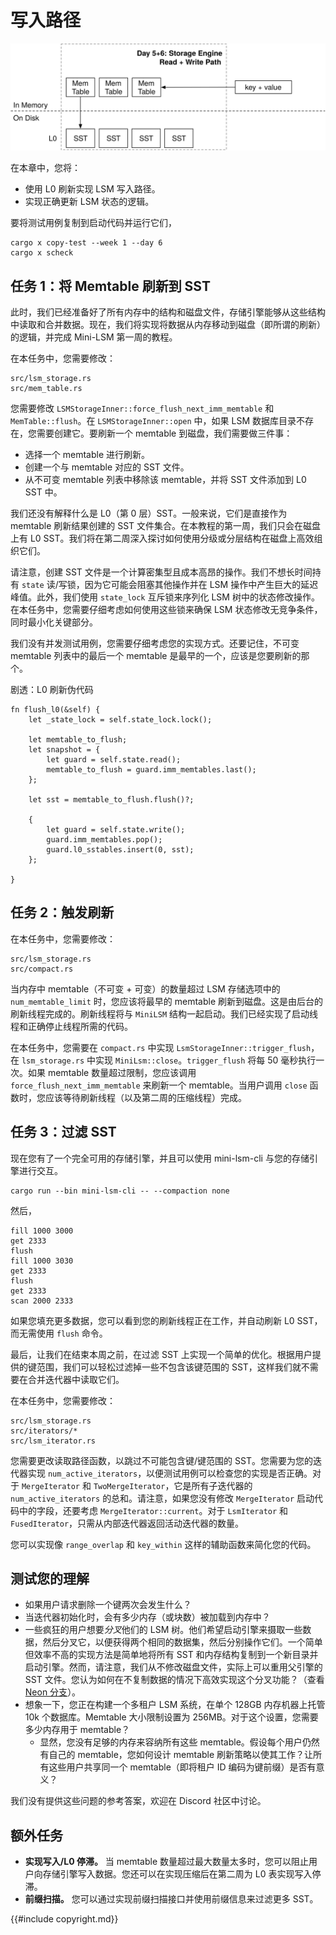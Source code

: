 
# 写入路径

![章节概览](./lsm-tutorial/week1-05-overview.svg)

在本章中，您将：

* 使用 L0 刷新实现 LSM 写入路径。
* 实现正确更新 LSM 状态的逻辑。

要将测试用例复制到启动代码并运行它们，

```
cargo x copy-test --week 1 --day 6
cargo x scheck
```

## 任务 1：将 Memtable 刷新到 SST

此时，我们已经准备好了所有内存中的结构和磁盘文件，存储引擎能够从这些结构中读取和合并数据。现在，我们将实现将数据从内存移动到磁盘（即所谓的刷新）的逻辑，并完成 Mini-LSM 第一周的教程。

在本任务中，您需要修改：

```
src/lsm_storage.rs
src/mem_table.rs
```

您需要修改 `LSMStorageInner::force_flush_next_imm_memtable` 和 `MemTable::flush`。在 `LSMStorageInner::open` 中，如果 LSM 数据库目录不存在，您需要创建它。要刷新一个 memtable 到磁盘，我们需要做三件事：

* 选择一个 memtable 进行刷新。
* 创建一个与 memtable 对应的 SST 文件。
* 从不可变 memtable 列表中移除该 memtable，并将 SST 文件添加到 L0 SST 中。

我们还没有解释什么是 L0（第 0 层）SST。一般来说，它们是直接作为 memtable 刷新结果创建的 SST 文件集合。在本教程的第一周，我们只会在磁盘上有 L0 SST。我们将在第二周深入探讨如何使用分级或分层结构在磁盘上高效组织它们。

请注意，创建 SST 文件是一个计算密集型且成本高昂的操作。我们不想长时间持有 `state` 读/写锁，因为它可能会阻塞其他操作并在 LSM 操作中产生巨大的延迟峰值。此外，我们使用 `state_lock` 互斥锁来序列化 LSM 树中的状态修改操作。在本任务中，您需要仔细考虑如何使用这些锁来确保 LSM 状态修改无竞争条件，同时最小化关键部分。

我们没有并发测试用例，您需要仔细考虑您的实现方式。还要记住，不可变 memtable 列表中的最后一个 memtable 是最早的一个，应该是您要刷新的那个。


剧透：L0 刷新伪代码

```rust,no_run
fn flush_l0(&self) {
    let _state_lock = self.state_lock.lock();

    let memtable_to_flush;
    let snapshot = {
        let guard = self.state.read();
        memtable_to_flush = guard.imm_memtables.last();
    };

    let sst = memtable_to_flush.flush()?;

    {
        let guard = self.state.write();
        guard.imm_memtables.pop();
        guard.l0_sstables.insert(0, sst);
    };

}
```



## 任务 2：触发刷新

在本任务中，您需要修改：

```
src/lsm_storage.rs
src/compact.rs
```

当内存中 memtable（不可变 + 可变）的数量超过 LSM 存储选项中的 `num_memtable_limit` 时，您应该将最早的 memtable 刷新到磁盘。这是由后台的刷新线程完成的。刷新线程将与 `MiniLSM` 结构一起启动。我们已经实现了启动线程和正确停止线程所需的代码。

在本任务中，您需要在 `compact.rs` 中实现 `LsmStorageInner::trigger_flush`，在 `lsm_storage.rs` 中实现 `MiniLsm::close`。`trigger_flush` 将每 50 毫秒执行一次。如果 memtable 数量超过限制，您应该调用 `force_flush_next_imm_memtable` 来刷新一个 memtable。当用户调用 `close` 函数时，您应该等待刷新线程（以及第二周的压缩线程）完成。

## 任务 3：过滤 SST

现在您有了一个完全可用的存储引擎，并且可以使用 mini-lsm-cli 与您的存储引擎进行交互。

```shell
cargo run --bin mini-lsm-cli -- --compaction none
```

然后，

```
fill 1000 3000
get 2333
flush
fill 1000 3030
get 2333
flush
get 2333
scan 2000 2333
```

如果您填充更多数据，您可以看到您的刷新线程正在工作，并自动刷新 L0 SST，而无需使用 `flush` 命令。

最后，让我们在结束本周之前，在过滤 SST 上实现一个简单的优化。根据用户提供的键范围，我们可以轻松过滤掉一些不包含该键范围的 SST，这样我们就不需要在合并迭代器中读取它们。

在本任务中，您需要修改：

```
src/lsm_storage.rs
src/iterators/*
src/lsm_iterator.rs
```

您需要更改读取路径函数，以跳过不可能包含键/键范围的 SST。您需要为您的迭代器实现 `num_active_iterators`，以便测试用例可以检查您的实现是否正确。对于 `MergeIterator` 和 `TwoMergeIterator`，它是所有子迭代器的 `num_active_iterators` 的总和。请注意，如果您没有修改 `MergeIterator` 启动代码中的字段，还要考虑 `MergeIterator::current`。对于 `LsmIterator` 和 `FusedIterator`，只需从内部迭代器返回活动迭代器的数量。

您可以实现像 `range_overlap` 和 `key_within` 这样的辅助函数来简化您的代码。

## 测试您的理解

* 如果用户请求删除一个键两次会发生什么？
* 当迭代器初始化时，会有多少内存（或块数）被加载到内存中？
* 一些疯狂的用户想要*分叉*他们的 LSM 树。他们希望启动引擎来摄取一些数据，然后分叉它，以便获得两个相同的数据集，然后分别操作它们。一个简单但效率不高的实现方法是简单地将所有 SST 和内存结构复制到一个新目录并启动引擎。然而，请注意，我们从不修改磁盘文件，实际上可以重用父引擎的 SST 文件。您认为如何在不复制数据的情况下高效实现这个分叉功能？（查看 [Neon 分支](https://neon.tech/docs/introduction/branching)）。
* 想象一下，您正在构建一个多租户 LSM 系统，在单个 128GB 内存机器上托管 10k 个数据库。Memtable 大小限制设置为 256MB。对于这个设置，您需要多少内存用于 memtable？
  * 显然，您没有足够的内存来容纳所有这些 memtable。假设每个用户仍然有自己的 memtable，您如何设计 memtable 刷新策略以使其工作？让所有这些用户共享同一个 memtable（即将租户 ID 编码为键前缀）是否有意义？

我们没有提供这些问题的参考答案，欢迎在 Discord 社区中讨论。

## 额外任务

* **实现写入/L0 停滞。** 当 memtable 数量超过最大数量太多时，您可以阻止用户向存储引擎写入数据。您还可以在实现压缩后在第二周为 L0 表实现写入停滞。
* **前缀扫描。** 您可以通过实现前缀扫描接口并使用前缀信息来过滤更多 SST。

{{#include copyright.md}}

